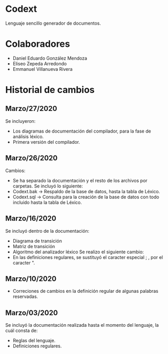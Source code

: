 # Codext
Lenguaje sencillo generador de documentos.

# Colaboradores
- Daniel Eduardo González Mendoza
- Eliseo Zepeda Arredondo
- Emmanuel Villanueva Rivera


# Historial de cambios

## Marzo/27/2020
Se incluyeron:
- Los diagramas de documentación del compilador, para la fase de análisis léxico.
- Primera versión del compilador.

## Marzo/26/2020
Cambios:
- Se ha separado la documentación y el resto de los archivos por carpetas.
Se incluyó lo siguiente:
- Codext.bak -> Respaldo de la base de datos, hasta la tabla de Léxico.
- Codext.sql -> Consulta para la creación de la base de datos con todo incluido hasta la tabla de Léxico.


## Marzo/16/2020
Se incluyó dentro de la documentación:
- Diagrama de transición
- Matriz de transición
- Algoritmo del analizador léxico
Se realizo el siguiente cambio:
- En las definiciones regulares, se sustituyó el caracter especial ; , por el caracter ".

## Marzo/10/2020
- Correciones de cambios en la definición regular de algunas palabras reservadas.

## Marzo/03/2020
Se incluyó la documentación realizada hasta el momento del lenguaje, la cuál consta de:
- Reglas del lenguaje.
- Definiciones regulares.